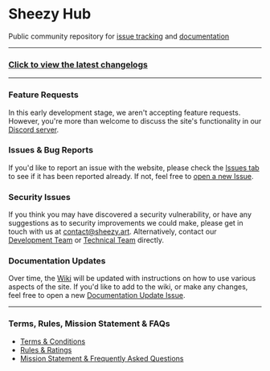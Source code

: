 # Sheezy Hub
Public community repository for [issue tracking](https://github.com/Sheezy-Art/sheezy-hub/issues) and [documentation](https://github.com/Sheezy-Art/sheezy-hub/wiki)

---

### [Click to view the latest changelogs](https://github.com/Sheezy-Art/sheezy-hub/releases)

---

### Feature Requests
In this early development stage, we aren't accepting feature requests. However, you're more than welcome to discuss the site's functionality in our [Discord server](https://discord.gg/3fKDMFNM3h).

### Issues & Bug Reports
If you'd like to report an issue with the website, please check the [Issues tab](https://github.com/Sheezy-Art/sheezy-hub/issues) to see if it has been reported already. If not, feel free to [open a new Issue](https://github.com/Sheezy-Art/sheezy-hub/issues/new?assignees=&labels=bug&projects=&template=bug-report.md&title=%5BBUG%5D+Bug+Description...).

### Security Issues
If you think you may have discovered a security vulnerability, or have any suggestions as to security improvements we could make, please get in touch with us at [contact@sheezy.art](mailto:contact@sheezy.art). Alternatively, contact our [Development Team](https://sheezy.art/staff#development-team) or [Technical Team](https://sheezy.art/staff#technical-team) directly.

### Documentation Updates
Over time, the [Wiki](https://github.com/Sheezy-Art/sheezy-hub/wiki) will be updated with instructions on how to use various aspects of the site. If you'd like to add to the wiki, or make any changes, feel free to open a new [Documentation Update Issue](https://github.com/Sheezy-Art/sheezy-hub/issues/new?assignees=&labels=documentation&projects=&template=documentation-update.md&title=%5BDOCS%5D+Documentation+Update...).

---

### Terms, Rules, Mission Statement & FAQs
- [Terms & Conditions](https://sheezy.art/terms)
- [Rules & Ratings](https://sheezy.art/rules)
- [Mission Statement & Frequently Asked Questions](https://sheezy.art/faqs)
